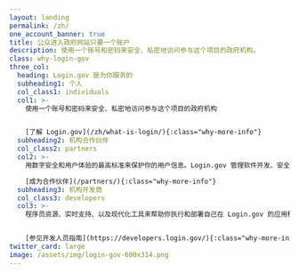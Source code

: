 ```yaml
---
layout: landing
permalink: /zh/
one_account_banner: true
title: 公众进入政府网站只要一个账户
description: 使用一个账号和密码来安全、私密地访问参与这个项目的政府机构。
class: why-login-gov
three_col:
  heading: Login.gov 是为你服务的
  subheading1: 个人
  col_class1: individuals
  col1: >-
    使用一个账号和密码来安全、私密地访问参与这个项目的政府机构


    [了解 Login.gov](/zh/what-is-login/){:class="why-more-info"}
  subheading2: 机构合作伙伴
  col_class2: partners
  col2: >-
    用数字安全和用户体验的最高标准来保护你的用户信息。Login.gov 管理软件开发、安全运营、以及客户支持，使你没必要做这些事情。

    [成为合作伙伴](/partners/){:class="why-more-info"}
  subheading3: 机构开发商
  col_class3: developers
  col3: >-
    程序员资源、实时支持、以及现代化工具来帮助你执行和部署自己在 Login.gov 的应用程序,


    [参见开发人员指南](https://developers.login.gov/){:class="why-more-info"}
twitter_card: large
image: /assets/img/login-gov-600x314.png
---
```

